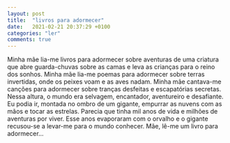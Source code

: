 ```yaml
---
layout: post
title:  "livros para adormecer"
date:   2021-02-21 20:37:29 +0100
categories: "ler"
comments: true
---
```

Minha mãe lia-me livros para adormecer sobre aventuras de uma criatura que abre guarda-chuvas sobre as camas e leva as crianças para o reino dos sonhos. 
Minha mãe lia-me poemas para adormecer sobre terras invertidas, onde os peixes voam e as aves nadam.
Minha mãe cantava-me canções para adormecer sobre tranças desfeitas e escapatórias secretas.
Nessa altura, o mundo era selvagem, encantador, aventureiro e desafiante. Eu podia ir, montada no ombro de um gigante, empurrar as nuvens com as mãos e tocar as estrelas.
Parecia que tinha mil anos de vida e milhões de aventuras por viver. 
Esse anos evaporaram com o orvalho e o gigante recusou-se a levar-me para o mundo conhecer.
Mãe, lê-me um livro para adormecer...